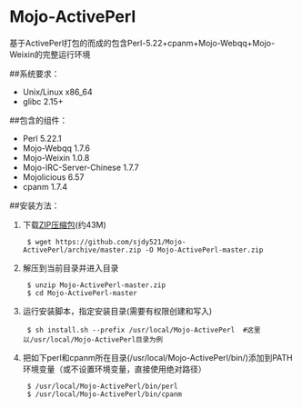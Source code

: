 # Mojo-ActivePerl
基于ActivePerl打包的而成的包含Perl-5.22+cpanm+Mojo-Webqq+Mojo-Weixin的完整运行环境

##系统要求：
* Unix/Linux x86_64
* glibc 2.15+

##包含的组件：
* Perl 5.22.1
* Mojo-Webqq 1.7.6
* Mojo-Weixin 1.0.8
* Mojo-IRC-Server-Chinese 1.7.7
* Mojolicious 6.57
* cpanm 1.7.4

##安装方法：

1. 下载[ZIP压缩包](https://github.com/sjdy521/Mojo-ActivePerl/archive/master.zip)(约43M)

        $ wget https://github.com/sjdy521/Mojo-ActivePerl/archive/master.zip -O Mojo-ActivePerl-master.zip

2. 解压到当前目录并进入目录
    
        $ unzip Mojo-ActivePerl-master.zip
        $ cd Mojo-ActivePerl-master

3. 运行安装脚本，指定安装目录(需要有权限创建和写入)

        $ sh install.sh --prefix /usr/local/Mojo-ActivePerl  #这里以/usr/local/Mojo-ActivePerl目录为例

4. 把如下perl和cpanm所在目录(/usr/local/Mojo-ActivePerl/bin/)添加到PATH环境变量（或不设置环境变量，直接使用绝对路径）

        $ /usr/local/Mojo-ActivePerl/bin/perl
        $ /usr/local/Mojo-ActivePerl/bin/cpanm

